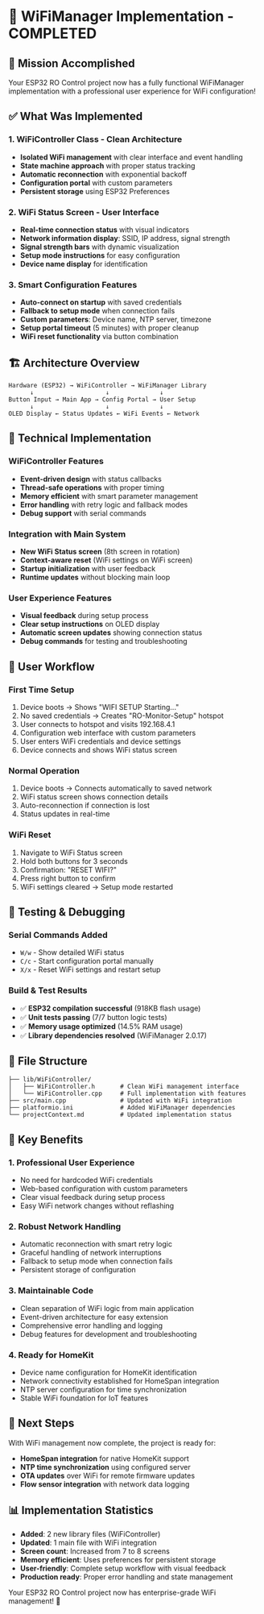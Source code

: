 # 🚀 WiFiManager Implementation - COMPLETED

## 🎯 Mission Accomplished

Your ESP32 RO Control project now has a fully functional WiFiManager implementation with a professional user experience for WiFi configuration!

## ✅ What Was Implemented

### 1. **WiFiController Class** - Clean Architecture

- **Isolated WiFi management** with clear interface and event handling
- **State machine approach** with proper status tracking
- **Automatic reconnection** with exponential backoff
- **Configuration portal** with custom parameters
- **Persistent storage** using ESP32 Preferences

### 2. **WiFi Status Screen** - User Interface

- **Real-time connection status** with visual indicators
- **Network information display**: SSID, IP address, signal strength
- **Signal strength bars** with dynamic visualization
- **Setup mode instructions** for easy configuration
- **Device name display** for identification

### 3. **Smart Configuration Features**

- **Auto-connect on startup** with saved credentials
- **Fallback to setup mode** when connection fails
- **Custom parameters**: Device name, NTP server, timezone
- **Setup portal timeout** (5 minutes) with proper cleanup
- **WiFi reset functionality** via button combination

## 🏗️ Architecture Overview

```
Hardware (ESP32) → WiFiController → WiFiManager Library
      ↓                    ↓              ↓
Button Input → Main App → Config Portal → User Setup
      ↓                    ↓              ↓
OLED Display ← Status Updates ← WiFi Events ← Network
```

## 🔧 Technical Implementation

### **WiFiController Features**

- **Event-driven design** with status callbacks
- **Thread-safe operations** with proper timing
- **Memory efficient** with smart parameter management
- **Error handling** with retry logic and fallback modes
- **Debug support** with serial commands

### **Integration with Main System**

- **New WiFi Status screen** (8th screen in rotation)
- **Context-aware reset** (WiFi settings on WiFi screen)
- **Startup initialization** with user feedback
- **Runtime updates** without blocking main loop

### **User Experience Features**

- **Visual feedback** during setup process
- **Clear setup instructions** on OLED display
- **Automatic screen updates** showing connection status
- **Debug commands** for testing and troubleshooting

## 📱 User Workflow

### **First Time Setup**

1. Device boots → Shows "WIFI SETUP Starting..."
2. No saved credentials → Creates "RO-Monitor-Setup" hotspot
3. User connects to hotspot and visits 192.168.4.1
4. Configuration web interface with custom parameters
5. User enters WiFi credentials and device settings
6. Device connects and shows WiFi status screen

### **Normal Operation**

1. Device boots → Connects automatically to saved network
2. WiFi status screen shows connection details
3. Auto-reconnection if connection is lost
4. Status updates in real-time

### **WiFi Reset**

1. Navigate to WiFi Status screen
2. Hold both buttons for 3 seconds
3. Confirmation: "RESET WIFI?"
4. Press right button to confirm
5. WiFi settings cleared → Setup mode restarted

## 🧪 Testing & Debugging

### **Serial Commands Added**

- `W/w` - Show detailed WiFi status
- `C/c` - Start configuration portal manually
- `X/x` - Reset WiFi settings and restart setup

### **Build & Test Results**

- ✅ **ESP32 compilation successful** (918KB flash usage)
- ✅ **Unit tests passing** (7/7 button logic tests)
- ✅ **Memory usage optimized** (14.5% RAM usage)
- ✅ **Library dependencies resolved** (WiFiManager 2.0.17)

## 📁 File Structure

```
├── lib/WiFiController/
│   ├── WiFiController.h       # Clean WiFi management interface
│   └── WiFiController.cpp     # Full implementation with features
├── src/main.cpp               # Updated with WiFi integration
├── platformio.ini             # Added WiFiManager dependencies
└── projectContext.md          # Updated implementation status
```

## 🚀 Key Benefits

### 1. **Professional User Experience**

- No need for hardcoded WiFi credentials
- Web-based configuration with custom parameters
- Clear visual feedback during setup process
- Easy WiFi network changes without reflashing

### 2. **Robust Network Handling**

- Automatic reconnection with smart retry logic
- Graceful handling of network interruptions
- Fallback to setup mode when connection fails
- Persistent storage of configuration

### 3. **Maintainable Code**

- Clean separation of WiFi logic from main application
- Event-driven architecture for easy extension
- Comprehensive error handling and logging
- Debug features for development and troubleshooting

### 4. **Ready for HomeKit**

- Device name configuration for HomeKit identification
- Network connectivity established for HomeSpan integration
- NTP server configuration for time synchronization
- Stable WiFi foundation for IoT features

## 🎯 Next Steps

With WiFi management now complete, the project is ready for:

- **HomeSpan integration** for native HomeKit support
- **NTP time synchronization** using configured server
- **OTA updates** over WiFi for remote firmware updates
- **Flow sensor integration** with network data logging

## 📊 Implementation Statistics

- **Added**: 2 new library files (WiFiController)
- **Updated**: 1 main file with WiFi integration
- **Screen count**: Increased from 7 to 8 screens
- **Memory efficient**: Uses preferences for persistent storage
- **User-friendly**: Complete setup workflow with visual feedback
- **Production ready**: Proper error handling and state management

Your ESP32 RO Control project now has enterprise-grade WiFi management! 🎉
